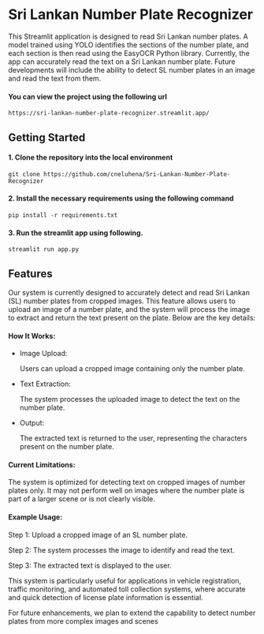 
# Sri Lankan Number Plate Recognizer
This Streamlit application is designed to read Sri Lankan number plates. A model trained using YOLO identifies the sections of the number plate, and each section is then read using the EasyOCR Python library. Currently, the app can accurately read the text on a Sri Lankan number plate. Future developments will include the ability to detect SL number plates in an image and read the text from them.

#### You can view the project using the following url
```
https://sri-lankan-number-plate-recognizer.streamlit.app/
```
## Getting Started
#### 1. Clone the repository into the local environment
```
git clone https://github.com/cneluhena/Sri-Lankan-Number-Plate-Recognizer
```
#### 2. Install the necessary requirements using the following command

```
pip install -r requirements.txt
```

#### 3. Run the streamlit app using following.
```
streamlit run app.py
```


## Features

Our system is currently designed to accurately detect and read Sri Lankan (SL) number plates from cropped images. This feature allows users to upload an image of a number plate, and the system will process the image to extract and return the text present on the plate. Below are the key details:

#### How It Works:
* Image Upload:

    Users can upload a cropped image containing only the number plate.

* Text Extraction:

    The system processes the uploaded image to detect the text on the number plate. 

* Output:

    The extracted text is returned to the user, representing the characters present on the number plate.
#### Current Limitations:
The system is optimized for detecting text on cropped images of number plates only. It may not perform well on images where the number plate is part of a larger scene or is not clearly visible.

#### Example Usage:
Step 1:  Upload a cropped image of an SL number plate.

Step 2: The system processes the image to identify and read the text.

Step 3: The extracted text is displayed to the user.


This system is particularly useful for applications in vehicle registration, traffic monitoring, and automated toll collection systems, where accurate and quick detection of license plate information is essential.

For future enhancements, we plan to extend the capability to detect number plates from more complex images and scenes
